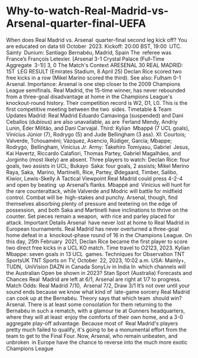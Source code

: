 # Why-to-watch-Real-Madrid-vs-Arsenal-quarter-final-UEFA



When does Real Madrid vs. Arsenal quarter-final second leg kick off?
You are educated on data till October 2023.
Kickoff: 20:00 BST, 19:00 UTC.
Sainty Dunium: Santiago Bernabéu, Madrid, Spain
The referee was France’s François Letexier.
[Arsenal 3-1 Crystal Palace (Full-Time Aggregate 3-1)] 3, 0
The Match's Context
ARESENAL 30 REAL MADRID: 1ST LEG RESULT (Emirates Stadium, 8 April 25)
Declan Rice scored two free kicks in a row (Mikel Marino scored the third).
See also: Fulham 0-1 Arsenal. Importance: Arsenal is one step closer to the 2009 Champions League semifinals. Real Madrid, the 15-time winner, has never rebounded from a three-goal disadvantage at home in the Champions League's knockout-round history.
Their competition record is W2, D1, L0. This is the first competitive meeting between the two sides.
Timetable & Team Updates
Madrid: Real Madrid
Eduardo Camavinga (suspended) and Dani Ceballos (dubious) are also unavailable, as are Ferland Mendy, Andriy Lunin, Éder Militão, and Dani Carvajal.
Third: Kylian Mbappé (7 UCL goals), Vinícius Júnior (7), Rodrygo (5) and Jude Bellingham (3 ass).
XI: Courtois; Valverde, Tchouaméni; Vázquez, Asencio, Rüdiger, García; Mbappe; Rodrygo, Bellingham, Vinícius Jr.
Army:
Takehiro Tomiyasu, Gabriel Jesus, Kai Havertz, Riccardo Calafiori, Thomas Partey, Gabriel Magalhães, and Jorginho (most likely) are absent.
Three players to watch: Declan Rice: four goals, two assists in UCL; Bukayo Saka: four goals, 2 assists; Mikel Merino
Raya, Saka, Marino, Martinelli, Rice, Partey, Ødegaard, Timber, Salibo, Kiwior, Lewis-Skelly
A Tactical Viewpoint
Real Madrid could press 4-2-4 and open by beating up Arsenal’s flanks. Mbappé and Vinícius will hunt for the rare counterattack, while Valverde and Modric will battle for midfield control. Combat will be high-stakes and punchy.
Arsenal, though, find themselves absorbing plenty of pressure and teetering on the edge of possession, and both Saka and Martinelli have inclinations to thrive on the counter. Set pieces remain a weapon, with rice and parley placed for attack.
Important Details
Arsenal have never lost at home to Real Madrid in European tournaments.
Real Madrid has never overturned a three-goal home defeat in a knockout-phase round of 16 in the Champions League.
On this day, 25th February 2021, Declan Rice became the first player to score two direct free kicks in a UCL KO match. Time travel to O2123, 2023.
Kylian Mbappe: seven goals in 13 UCL games.
Techniques for Observation
TNT SportsUK TNT Sports on TV, October 22, 2023, 10:02 a.m.
USA: Mainly+, TUDN, UniVision
DAZN in Canada
SonyLiv in India
In which channels will the Australian Open be shown in 2023? Stan Sport (Australia)
Forecasts and Chances
Real Madrid are left at 6/1, Arsenal are right at 1/7 to progress.
Match Odds: Real Madrid 7/10, Arsenal 7/2, Draw 3/1
It’s not over until your sound ends because we know what kind of late-game sorcery Real Madrid can cook up at the Bernabéu. Theory says that which team should win? Arsenal.
There is at least some consolation for them returning to the Bernabéu in such a rematch, with a glamour tie at Gunners headquarters, where they will at least enjoy the comforts of their own home, and a 3-0 aggregate play-off advantage. Because most of Real Madrid's players pretty much failed to qualify, it's going to be a monumental effort from the team to get to the Final Four. Now, Arsenal, who remain unbeaten, and unbroken in Europe have the chance to reverse into the much more exotic Champions League 
